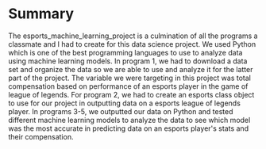 # Summary
The esports_machine_learning_project is a culmination of all the programs a classmate and I had to create for this data science project. We used Python which is one of the best programming languages to use to analyze data using machine learning models. 
In program 1, we had to download a data set and organize the data so we are able to use and analyze it for the latter part of the project. The variable we were targeting in this project was total compensation based on performance of an esports player in the game 
of league of legends. For program 2, we had to create an esports class object to use for our project in outputting data on a esports league of legends player. In programs 3-5, we outputted our data on Python and tested different machine learning models to analyze the data
to see which model was the most accurate in predicting data on an esports player's stats and their compensation.
